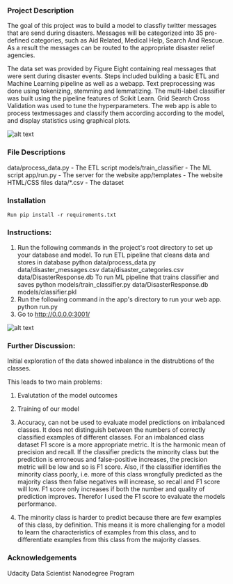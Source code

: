 ### Project Description
The goal of this project was to build a model to classfiy twitter messages that are send during disasters. 
Messages will be categorized into 35 pre-defined categories, such as Aid Related, Medical Help, Search And Rescue. 
As a result the messages can be routed to the appropriate disaster relief agencies.

The data set was provided by Figure Eight containing real messages that were sent during disaster events. 
Steps included building a basic ETL and Machine Learning pipeline as well as a webapp. 
Text preprocessing was done using tokenizing, stemming and lemmatizing. 
The multi-label classifier was built using the pipeline features of Scikit Learn. 
Grid Search Cross Validation was used to tune the hyperparameters.
The web app is able to process textmessages and classify them according according to the model, 
and display statistics using graphical plots.

![alt text](https://github.com/solanhaben/DisasterPipeline/blob/master/example_dashboard.png "dashboard example")

### File Descriptions
data/process_data.py - The ETL script
models/train_classifier - The ML script
app/run.py - The server for the website
app/templates - The website HTML/CSS files
data/*.csv - The dataset

### Installation
    Run pip install -r requirements.txt

### Instructions:
1. Run the following commands in the project's root directory to set up your database and model.
    To run ETL pipeline that cleans data and stores in database python data/process_data.py data/disaster_messages.csv data/disaster_categories.csv data/DisasterResponse.db
    To run ML pipeline that trains classifier and saves python models/train_classifier.py data/DisasterResponse.db models/classifier.pkl
2. Run the following command in the app's directory to run your web app. python run.py
3. Go to http://0.0.0.0:3001/

![alt text](https://github.com/solanhaben/DisasterPipeline/blob/master/example_classification.png "classification example")

### Further Discussion:
Initial exploration of the data showed inbalance in the distrubtions of the classes. 

This leads to two main problems:
1. Evalutation of the model outcomes
2. Training of our model

1. Accuracy, can not be used to evaluate model predictions on imbalanced classes. 
It does not distinguish between the numbers of correctly classified examples of different classes. 
For an imbalanced class dataset F1 score is a more appropriate metric. 
It is the harmonic mean of precision and recall. 
If the classifier predicts the minority class but the prediction is erroneous and false-positive increases, 
the precision metric will be low and so is F1 score. Also, if the classifier identifies the minority class poorly, 
i.e. more of this class wrongfully predicted as the majority class then false negatives will increase, so recall and F1 score will low. 
F1 score only increases if both the number and quality of prediction improves. 
Therefor I used the F1 score to evaluate the models performance. 

2. The minority class is harder to predict because there are few examples of this class, by definition. 
This means it is more challenging for a model to learn the characteristics of examples from this class, 
and to differentiate examples from this class from the majority classes.

### Acknowledgements
Udacity Data Scientist Nanodegree Program
